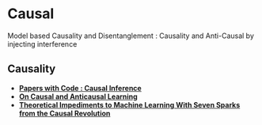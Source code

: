 # Causal

Model based Causality and Disentanglement : Causality and Anti-Causal by injecting interference

## Causality

* [**Papers with Code : Causal Inference**](https://paperswithcode.com/task/causal-inference)
* [**On Causal and Anticausal Learning**](https://icml.cc/2012/papers/625.pdf)
* [**Theoretical Impediments to Machine Learning With Seven Sparks from the Causal Revolution**](https://arxiv.org/abs/1801.04016.pdf)
